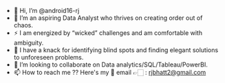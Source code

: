 - 👋 Hi, I’m @android16-rj
- 🌱 I’m an aspiring Data Analyst who thrives on creating order out of chaos.
- ⚡ I am energized by “wicked” challenges and am comfortable with ambiguity.
- 👀 I have a knack for identifying blind spots and finding elegant solutions to unforeseen problems.
- 💞️ I’m looking to collaborate on Data analytics/SQL/Tableau/PowerBI.
- 📫 How to reach me ?? Here's my 📧 email 👉🏻 : rjbhatt2@gmail.com

<!---
android16-rj/android16-rj is a ✨ special ✨ repository because its `README.md` (this file) appears on your GitHub profile.
You can click the Preview link to take a look at your changes.
--->
